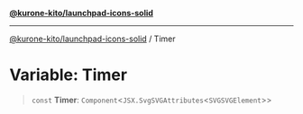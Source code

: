 [**@kurone-kito/launchpad-icons-solid**](../README.md)

***

[@kurone-kito/launchpad-icons-solid](../globals.md) / Timer

# Variable: Timer

> `const` **Timer**: `Component`\<`JSX.SvgSVGAttributes`\<`SVGSVGElement`\>\>
